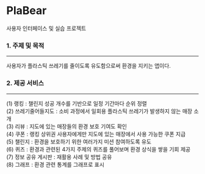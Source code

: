 # PlaBear
사용자 인터페이스 및 실습 프로젝트

### 1. 주제 및 목적
------
사용자가 플라스틱 쓰레기를 줄이도록 유도함으로써 환경을 지키는 앱이다.
### 2. 제공 서비스
------
(1) 랭킹 : 챌린지 성공 개수를 기반으로 일정 기간마다 순위 정렬\
(2) 쓰레기줄어들지도 : 소비 과정에서 일회용 플라스틱 쓰레기가 발생하지 않는 매장 소개\
(3) 리뷰 : 지도에 있는 매장들의 환경 보호 기여도 확인\
(4) 쿠폰 : 랭킹 상위권 사용자에게만 지도에 있는 매장에서 사용 가능한 쿠폰 지급\
(5) 챌린지 : 환경을 보호하기 위한 여러가지 미션 참여하도록 유도\
(6) 퀴즈 : 환경과 관련된 4가지 주제의 퀴즈를 풀어보며 환경 상식을 쌓을 기회 제공\
(7) 정보 공유 게시판 : 재활용 사례 및 방법 공유\
(8) 그래프 : 환경 관련 통계를 그래프로 표시
